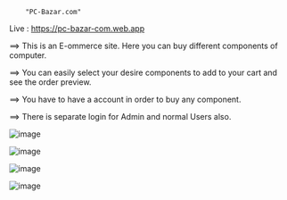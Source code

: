         "PC-Bazar.com"
 
 Live : https://pc-bazar-com.web.app
 
==> This is an E-ommerce site. Here you can buy different components of computer.

==> You can easily select your desire components to add to your cart and see the order preview.

==> You have to have a account in order to buy any component.

==> There is separate login for Admin and normal Users also.


![image](https://user-images.githubusercontent.com/76203694/116690766-b08e9b80-a9db-11eb-8cad-fafd60be1ce8.png)

![image](https://user-images.githubusercontent.com/76203694/116690834-cbf9a680-a9db-11eb-8253-2d0fb807ebb5.png)

![image](https://user-images.githubusercontent.com/76203694/116690870-d87dff00-a9db-11eb-8234-4268f42809bd.png)

![image](https://user-images.githubusercontent.com/76203694/116690903-e7fd4800-a9db-11eb-8b20-581cd875f75a.png)
